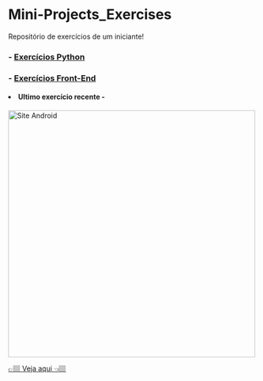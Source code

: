 <h1>Mini-Projects_Exercises</h1>
Repositório de exercícios de um iniciante!
<h3>- <a href='https://github.com/carlos09v/Mini-Projects_Exercises/tree/main/Python' target="_self" rel="next">Exercícios Python</a></h3>
<h3>- <a href='https://github.com/carlos09v/Mini-Projects_Exercises/tree/main/Web' target="_self" rel="next">Exercícios Front-End</a></h3>
<h4><li>Ultimo exercício recente - </li></h4>
<img src="https://github.com/carlos09v/Mini-Projects_Exercises/blob/main/Web/CursoEmVideo/HTML5%20_%20CSS3/M%C3%B3dulo%202/Desafios/d10/site.jpg?raw=true" width='500' alt="Site Android">
<p><a href="https://carlos09v.github.io/Mini-Projects_Exercises/Web/CursoEmVideo/HTML5%20_%20CSS3/M%C3%B3dulo%202/Desafios/d10/android.html" target="_blank">👉🏽 Veja aqui  👈🏽</a></p>
